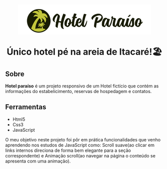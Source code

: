 <h1 align="center">
    <img src="./img/logo.png">
    <p>Único hotel pé na areia de Itacaré!🏖</p>
</h1>
 
## Sobre

**Hotel paraíso** é um projeto responsivo de um Hotel fictício que contém as informações do estabelicimento, reservas de hospedagem e contatos.

## Ferramentas

- Html5
- Css3
- JavaScript

O meu objetivo neste projeto foi pôr em prática funcionalidades que venho aprendendo nos estudos de JavaScript como: Scroll suave(ao clicar em links internos direciona de forma bem elegante para a seção correspondente) e Animação scroll(ao navegar na página o conteúdo se apresenta com uma animação).